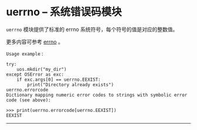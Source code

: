 # **uerrno** – 系统错误码模块

`uerrno` 模块提供了标准的 errno 系统符号，每个符号的值是对应的整数值。

更多内容可参考 [errno](https://docs.python.org/3/library/errno.html?highlight=errno#module-errno) 。

`Usage example` :

```
try:
    uos.mkdir("my_dir")
except OSError as exc:
    if exc.args[0] == uerrno.EEXIST:
        print("Directory already exists")
uerrno.errorcode
Dictionary mapping numeric error codes to strings with symbolic error code (see above):

>>> print(uerrno.errorcode[uerrno.EEXIST])
EEXIST
```

----------